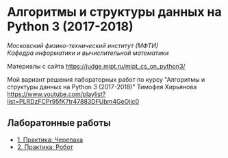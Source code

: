 # Алгоритмы и структуры данных на Python 3 (2017-2018)

*Московский физико-технический институт (МФТИ)*  
*Кафедра информатики и вычислительной математики*

Материалы с сайта https://judge.mipt.ru/mipt_cs_on_python3/

Мой вариант решения лабораторных работ по курсу 
"Алгоритмы и структуры данных на Python 3 (2017-2018)" Тимофея Хирьянова  
https://www.youtube.com/playlist?list=PLRDzFCPr95fK7tr47883DFUbm4GeOjjc0

## Лаборатонные работы

- [1. Практика: Черепаха](Lab_01/)
- [2. Практика: Робот](Lab_02/)

